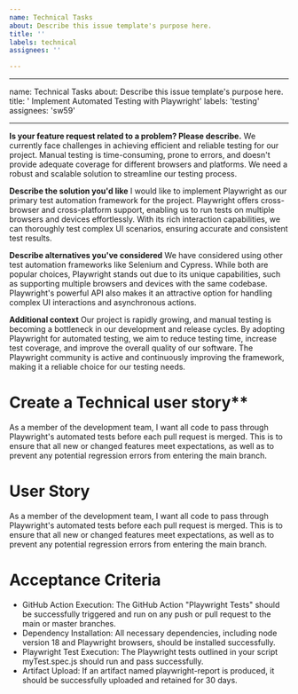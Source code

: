 ```yaml
---
name: Technical Tasks
about: Describe this issue template's purpose here.
title: ''
labels: technical
assignees: ''

---
```


---
name: Technical Tasks
about: Describe this issue template's purpose here.
title: ' Implement Automated Testing with Playwright'
labels: 'testing'
assignees: 'sw59'


---

**Is your feature request related to a problem? Please describe.**
We currently face challenges in achieving efficient and reliable testing for our project. Manual testing is time-consuming, prone to errors, and doesn't provide adequate coverage for different browsers and platforms. We need a robust and scalable solution to streamline our testing process.

**Describe the solution you'd like**
I would like to implement Playwright as our primary test automation framework for the project. Playwright offers cross-browser and cross-platform support, enabling us to run tests on multiple browsers and devices effortlessly. With its rich interaction capabilities, we can thoroughly test complex UI scenarios, ensuring accurate and consistent test results.

**Describe alternatives you've considered**
We have considered using other test automation frameworks like Selenium and Cypress. While both are popular choices, Playwright stands out due to its unique capabilities, such as supporting multiple browsers and devices with the same codebase. Playwright's powerful API also makes it an attractive option for handling complex UI interactions and asynchronous actions.

**Additional context**
Our project is rapidly growing, and manual testing is becoming a bottleneck in our development and release cycles. By adopting Playwright for automated testing, we aim to reduce testing time, increase test coverage, and improve the overall quality of our software. The Playwright community is active and continuously improving the framework, making it a reliable choice for our testing needs.

# Create a Technical user story**
As a member of the development team, I want all code to pass through Playwright's automated tests before each pull request is merged. This is to ensure that all new or changed features meet expectations, as well as to prevent any potential regression errors from entering the main branch.


# User Story

As a member of the development team, I want all code to pass through Playwright's automated tests before each pull request is merged. This is to ensure that all new or changed features meet expectations, as well as to prevent any potential regression errors from entering the main branch.

# Acceptance Criteria
- GitHub Action Execution: The GitHub Action "Playwright Tests" should be successfully triggered and run on any push or pull request to the main or master branches.
- Dependency Installation: All necessary dependencies, including node version 18 and Playwright browsers, should be installed successfully.
- Playwright Test Execution: The Playwright tests outlined in your script myTest.spec.js should run and pass successfully.
- Artifact Upload: If an artifact named playwright-report is produced, it should be successfully uploaded and retained for 30 days.
